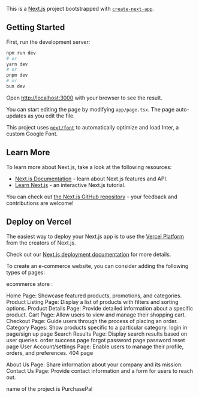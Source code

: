 This is a [Next.js](https://nextjs.org/) project bootstrapped with [`create-next-app`](https://github.com/vercel/next.js/tree/canary/packages/create-next-app).

## Getting Started

First, run the development server:

```bash
npm run dev
# or
yarn dev
# or
pnpm dev
# or
bun dev
```

Open [http://localhost:3000](http://localhost:3000) with your browser to see the result.

You can start editing the page by modifying `app/page.tsx`. The page auto-updates as you edit the file.

This project uses [`next/font`](https://nextjs.org/docs/basic-features/font-optimization) to automatically optimize and load Inter, a custom Google Font.

## Learn More

To learn more about Next.js, take a look at the following resources:

- [Next.js Documentation](https://nextjs.org/docs) - learn about Next.js features and API.
- [Learn Next.js](https://nextjs.org/learn) - an interactive Next.js tutorial.

You can check out [the Next.js GitHub repository](https://github.com/vercel/next.js/) - your feedback and contributions are welcome!

## Deploy on Vercel

The easiest way to deploy your Next.js app is to use the [Vercel Platform](https://vercel.com/new?utm_medium=default-template&filter=next.js&utm_source=create-next-app&utm_campaign=create-next-app-readme) from the creators of Next.js.

Check out our [Next.js deployment documentation](https://nextjs.org/docs/deployment) for more details.


To create an e-commerce website, you can consider adding the following types of pages:


ecommerce store :

Home Page: Showcase featured products, promotions, and categories.
Product Listing Page: Display a list of products with filters and sorting options.
Product Details Page: Provide detailed information about a specific product.
Cart Page: Allow users to view and manage their shopping cart.
Checkout Page: Guide users through the process of placing an order.
Category Pages: Show products specific to a particular category.
login in page/sign up page
Search Results Page: Display search results based on user queries.
order success page
forgot password page
password reset page
User Account/settings Page: Enable users to manage their profile, orders, and preferences.
404 page
<!-- pending pages -->

About Us Page: Share information about your company and its mission.
Contact Us Page: Provide contact information and a form for users to reach out.

name of the project is PurchasePal